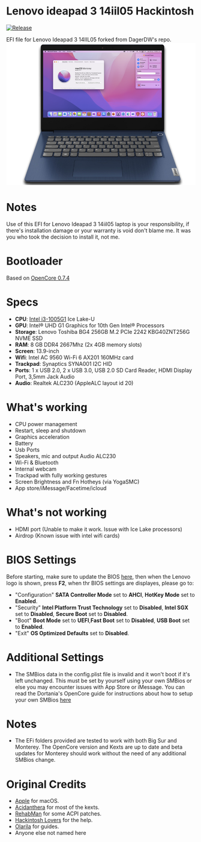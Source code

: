 # Lenovo ideapad 3 14iil05 Hackintosh
[![Release](https://img.shields.io/badge/download-release-blue.svg)]()

EFI file for Lenovo Ideapad 3 14IIL05 forked from DagerDW's repo.
![](images/lenovo.png)

# Notes
Use of this EFI for Lenovo Ideapad 3 14iil05 laptop is your responsibility, if there's installation damage or your warranty is void don't blame me. It was you who took the decision to install it, not me.

# Bootloader
Based on [OpenCore 0.7.4](https://github.com/acidanthera/OpenCorePkg)

# Specs
- <b>CPU</b>: [Intel i3-1005G1](https://ark.intel.com/content/www/us/en/ark/products/196588/intel-core-i3-1005g1-processor-4m-cache-up-to-3-40-ghz.html) Ice Lake-U
- <b>GPU</b>: Intel® UHD G1 Graphics for 10th Gen Intel® Processors
- <b>Storage</b>: Lenovo Toshiba BG4 256GB M.2 PCIe 2242 KBG40ZNT256G NVME SSD 
- <b>RAM</b>: 8 GB DDR4 2667Mhz (2x 4GB memory slots)
- <b>Screen</b>: 13.9-inch
- <b>Wifi</b>: Intel AC 9560 Wi-Fi 6 AX201 160MHz card
- <b>Trackpad</b>: Synaptics SYNA001 I2C HID
- <b>Ports</b>: 1 x USB 2.0, 2 x USB 3.0, USB 2.0 SD Card Reader, HDMI Display Port, 3,5mm Jack Audio
- <b>Audio</b>: Realtek ALC230 (AppleALC layout id 20)

# What's working
- CPU power management 
- Restart, sleep and shutdown
- Graphics acceleration
- Battery
- Usb Ports
- Speakers, mic and output Audio ALC230
- Wi-Fi & Bluetooth
- Internal webcam
- Trackpad with fully working gestures
- Screen Brightness and Fn Hotheys (via YogaSMC)
- App store/iMessage/Facetime/icloud

# What's not working
- HDMI port (Unable to make it work. Issue with Ice Lake processors)
- Airdrop (Known issue with intel wifi cards)

# BIOS Settings
Before starting, make sure to update the BIOS [here](https://pcsupport.lenovo.com/id/en/products/laptops-and-netbooks/3-series/ideapad-3-14iil05/downloads/driver-list/), then when the Lenovo logo is shown, press <b>F2</b>, when thr BIOS settings are displayes, please go to: 
- "Configuration" <b>SATA Controller Mode</b> set to <b>AHCI</b>, <b>HotKey Mode</b> set to <b>Enabled</b>.
- "Security" <b>Intel Platform Trust Technology</b> set to <b>Disabled</b>, <b>Intel SGX</b> set to <b>Disabled</b>, <b>Secure Boot</b> set to <b>Disabled</b>.
- "Boot" <b>Boot Mode</b> set to <b>UEFI</b>,<b>Fast Boot</b> set to <b>Disabled</b>, <b>USB Boot</b> set to <b>Enabled</b>.
- "Exit" <b>OS Optimized Defaults</b> set to <b>Disabled</b>.

# Additional Settings
- The SMBios data in the config.plist file is invalid and it won't boot if it's left unchanged. This must be set by yourself using your own SMBios or else you may encounter issues with App Store or iMessage. You can read the Dortania's OpenCore guide for instructions about how to setup your own SMBios [here](https://dortania.github.io/docs/release/Configuration.html#x1-610006)

# Notes
- The EFi folders provided are tested to work with both Big Sur and Monterey. The OpenCore version and Kexts are up to date and beta updates for Monterey should work without the need of any additional SMBios change.

# Original Credits
- [Apple](https://www.apple.com) for macOS.
- [Acidanthera](https://github.com/acidanthera) for most of the kexts.
- [RehabMan](https://github.com/RehabMan) for some ACPI patches.
- [Hackintosh Lovers](https://t.me/HackintoshLover) for the help.
- [Olarila](https://www.olarila.com) for guides.
- Anyone else not named here
